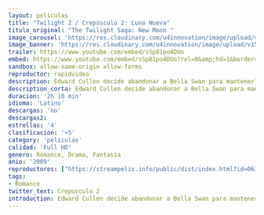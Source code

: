 ```yaml
---
layout: peliculas
title: "Twilight 2 / Crepúsculo 2: Luna Nueva"
titulo_original: "The Twilight Saga: New Moon "
image_carousel: 'https://res.cloudinary.com/u4innovation/image/upload/v1565064909/crepusculo2-min_wqmse7.jpg'
image_banner: 'https://res.cloudinary.com/u4innovation/image/upload/v1565064914/crepusculo-1-min_outol1.jpg'
trailer: https://www.youtube.com/embed/sSp81po4DUo
embed: https://www.youtube.com/embed/sSp81po4DUo?rel=0&amp;hd=1&border=0&wmode=opaque&enablejsapi=1&modestbranding=1&controls=1&showinfo=1
sandbox: allow-same-origin allow-forms
reproductor: rapidvideo
description: Edward Cullen decide abandonar a Bella Swan para mantenerla alejada de los peligros del mundo vampírico. Con la ayuda de Jacob Black, su amigo de la infancia y miembro de la misteriosa tribu quileute, Bella intentará superar el abandono de Edward, que la ha dejado sumida en el mayor de los desconsuelos. Pero los peligros siguen acechando a la joven; nuevas y asombrosas criaturas sobrenaturales se cruzarán en su camino, y Bella sólo contará con el apoyo del cada vez más cercano e irresistible Jacob. Repentinamente, Bella se encuentra inmersa en el mundo de los hombres lobo, ancestrales enemigos de los vampiros, y su lealtad es puesta a prueba...
description_corta: Edward Cullen decide abandonar a Bella Swan para mantenerla alejada de los peligros del mundo vampírico. Con la ayuda de Jacob Black, su amigo de la infancia y miembro de la misteriosa tribu quileute, Bella intentará superar el abandono de Edward, que la ha dejado sumida en...
duracion: '2h 10 min'
idioma: 'Latino'
descargas: 'no'
descargas2:
estrellas: '4'
clasificacion: '+5'
category: 'peliculas'
calidad: 'Full HD'
genero: Romance, Drama, Fantasía
anio: '2009'
reproductores: ["https://streampelis.info/public/dist/index.html?id=0615d26203eeb2c66d190ff1514a3217","https://www.ilovefembed.best/v/lypq8cn28mj02ek","https://upstream.to/embed-1qo0n4dyofle.html","https://gdriveplayer.co/embed2.php?link=r1F0t%252FSZb%252BTUuUy5Dqq4QQ9u7yX1bCijP5frUaaKJADHXYJF3iI1wIxjmFZhoiwfVXt%252F%252BLr3KsOvYyMU0BPz7JD8lcNYfCDB0atTpLAo%252FhO8DxUcpJ%252F8gRsuENfuitsLkhHVltJZiA%252FUWHror%252FCBUx2YlUeUk9CJG7sDXTwIL5gAn0Lc5GD%252BW1XN72VTr9738Ar6Ro6vfFXCKRAVUGpjxJ9sm%252B2QwcUYST%252BWANTJRzdse7roJBeZy25pormmakpdM%253D"]
tags:
- Romance
twitter_text: Crepusculo 2
introduction: Edward Cullen decide abandonar a Bella Swan para mantenerla alejada de los peligros del mundo vampírico. Con la ayuda de Jacob Black, su amigo de la infancia y miembro de la misteriosa tribu quileute, Bella intentará superar el abandono de Edward, que la ha dejado sumida en...
---
```



 







